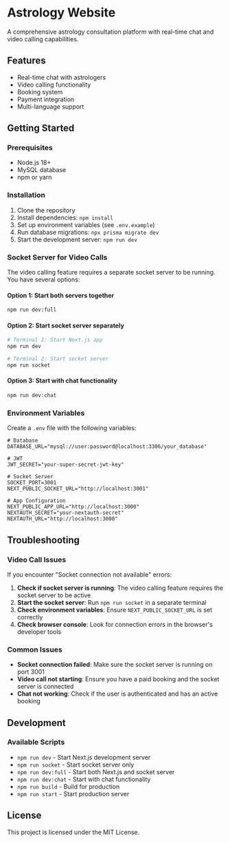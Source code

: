 # Astrology Website

A comprehensive astrology consultation platform with real-time chat and video calling capabilities.

## Features

- Real-time chat with astrologers
- Video calling functionality
- Booking system
- Payment integration
- Multi-language support

## Getting Started

### Prerequisites

- Node.js 18+ 
- MySQL database
- npm or yarn

### Installation

1. Clone the repository
2. Install dependencies: `npm install`
3. Set up environment variables (see `.env.example`)
4. Run database migrations: `npx prisma migrate dev`
5. Start the development server: `npm run dev`

### Socket Server for Video Calls

The video calling feature requires a separate socket server to be running. You have several options:

#### Option 1: Start both servers together
```bash
npm run dev:full
```

#### Option 2: Start socket server separately
```bash
# Terminal 1: Start Next.js app
npm run dev

# Terminal 2: Start socket server
npm run socket
```

#### Option 3: Start with chat functionality
```bash
npm run dev:chat
```

### Environment Variables

Create a `.env` file with the following variables:

```env
# Database
DATABASE_URL="mysql://user:password@localhost:3306/your_database"

# JWT
JWT_SECRET="your-super-secret-jwt-key"

# Socket Server
SOCKET_PORT=3001
NEXT_PUBLIC_SOCKET_URL="http://localhost:3001"

# App Configuration
NEXT_PUBLIC_APP_URL="http://localhost:3000"
NEXTAUTH_SECRET="your-nextauth-secret"
NEXTAUTH_URL="http://localhost:3000"
```

## Troubleshooting

### Video Call Issues

If you encounter "Socket connection not available" errors:

1. **Check if socket server is running**: The video calling feature requires the socket server to be active
2. **Start the socket server**: Run `npm run socket` in a separate terminal
3. **Check environment variables**: Ensure `NEXT_PUBLIC_SOCKET_URL` is set correctly
4. **Check browser console**: Look for connection errors in the browser's developer tools

### Common Issues

- **Socket connection failed**: Make sure the socket server is running on port 3001
- **Video call not starting**: Ensure you have a paid booking and the socket server is connected
- **Chat not working**: Check if the user is authenticated and has an active booking

## Development

### Available Scripts

- `npm run dev` - Start Next.js development server
- `npm run socket` - Start socket server only
- `npm run dev:full` - Start both Next.js and socket server
- `npm run dev:chat` - Start with chat functionality
- `npm run build` - Build for production
- `npm run start` - Start production server

## License

This project is licensed under the MIT License.
